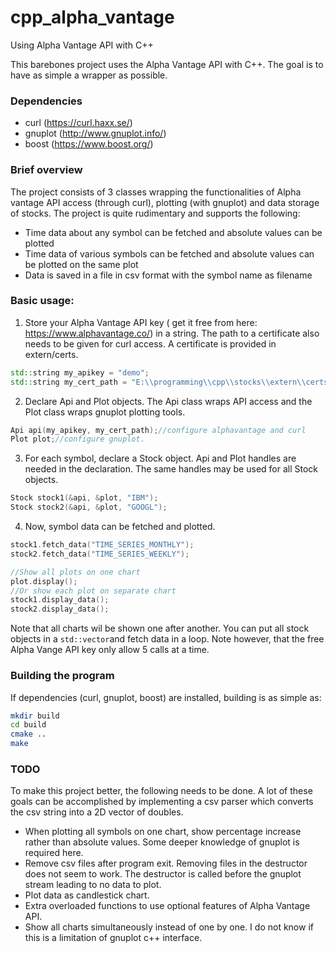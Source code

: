 # cpp_alpha_vantage
Using Alpha Vantage API with C++

This barebones project uses the Alpha Vantage API with C++. The goal is to have as simple a wrapper as possible. 

### Dependencies

- curl (https://curl.haxx.se/)
- gnuplot (http://www.gnuplot.info/)
- boost (https://www.boost.org/)

### Brief overview
The project consists of 3 classes wrapping the functionalities of Alpha vantage API access (through curl), plotting (with gnuplot) and data storage of stocks. 
The project is quite rudimentary and supports the following:

- Time data about any symbol can be fetched and absolute values can be plotted
- Time data of various symbols can be fetched and absolute values can be plotted on the same plot
- Data is saved in a file in csv format with the symbol name as filename

### Basic usage:

1. Store your Alpha Vantage API key ( get it free from here: https://www.alphavantage.co/) in a string. The path to a certificate also needs to be given for curl access. 
A certificate is provided in extern/certs. 

```c++
std::string my_apikey = "demo";
std::string my_cert_path = "E:\\programming\\cpp\\stocks\\extern\\certs\\curl-ca-bundle.crt";
```    
2. Declare Api and Plot objects. The Api class wraps API access and the Plot class wraps gnuplot plotting tools. 

```c++
Api api(my_apikey, my_cert_path);//configure alphavantage and curl
Plot plot;//configure gnuplot.
```

3. For each symbol, declare a Stock object. Api and Plot handles are needed in the declaration. The same handles may be used for all Stock objects. 
```c++
Stock stock1(&api, &plot, "IBM");
Stock stock2(&api, &plot, "GOOGL");
```

4. Now, symbol data can be fetched and plotted. 
```c++
stock1.fetch_data("TIME_SERIES_MONTHLY");
stock2.fetch_data("TIME_SERIES_WEEKLY");

//Show all plots on one chart
plot.display();
//Or show each plot on separate chart
stock1.display_data();
stock2.display_data();
```
Note that all charts wil be shown one after another. You can put all stock objects in a `std::vector`and fetch data in a loop. Note however, that the free Alpha Vange API key only allow 5 calls at a time. 

### Building the program

If dependencies (curl, gnuplot, boost) are installed, building is as simple as:
```bash
mkdir build
cd build
cmake ..
make
```

### TODO

To make this project better, the following needs to be done. A lot of these goals can be accomplished by implementing a csv parser 
which converts the csv string into a 2D vector of doubles.  

- When plotting all symbols on one chart, show percentage increase rather than absolute values. Some deeper knowledge of gnuplot is required here. 
- Remove csv files after program exit. Removing files in the destructor does not seem to work. The destructor is called before the gnuplot stream leading to no data to plot. 
- Plot data as candlestick chart.
- Extra overloaded functions to use optional features of Alpha Vantage API.
- Show all charts simultaneously instead of one by one. I do not know if this is a limitation of gnuplot c++ interface. 







